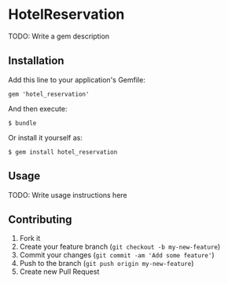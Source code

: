 # HotelReservation

TODO: Write a gem description

## Installation

Add this line to your application's Gemfile:

    gem 'hotel_reservation'

And then execute:

    $ bundle

Or install it yourself as:

    $ gem install hotel_reservation

## Usage

TODO: Write usage instructions here

## Contributing

1. Fork it
2. Create your feature branch (`git checkout -b my-new-feature`)
3. Commit your changes (`git commit -am 'Add some feature'`)
4. Push to the branch (`git push origin my-new-feature`)
5. Create new Pull Request
